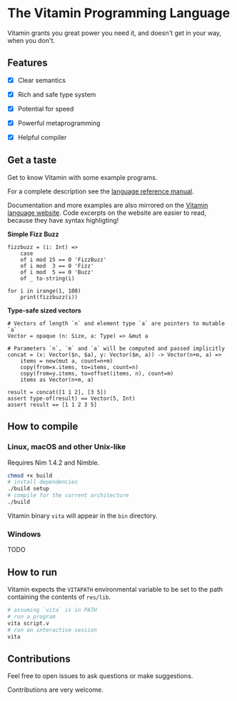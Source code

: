 The Vitamin Programming Language
================================

Vitamin grants you great power you need it, and doesn't get in your way, when you don't.


## Features

- [x] Clear semantics
- [x] Rich and safe type system
- [x] Potential for speed
- [x] Powerful metaprogramming
- [x] Helpful compiler


## Get a taste

Get to know Vitamin with some example programs.

For a complete description see the [language reference manual](docs/manual.md).

Documentation and more examples are also mirrored on the [Vitamin language website](https://maxadamski.com/vitamin). Code excerpts on the website are easier to read, because they have syntax highligting!

**Simple Fizz Buzz**

```vitamin
fizzbuzz = (i: Int) =>
	case
	of i mod 15 == 0 'FizzBuzz'
	of i mod  3 == 0 'Fizz'
	of i mod  5 == 0 'Buzz'
	of _ to-string(i)

for i in irange(1, 100)
	print(fizzbuzz(i))
```


**Type-safe sized vectors**

```vitamin
# Vectors of length `n` and element type `a` are pointers to mutable `a` 
Vector = opaque (n: Size, a: Type) => &mut a

# Parameters `n`, `m` and `a` will be computed and passed implicitly
concat = (x: Vector($n, $a), y: Vector($m, a)) -> Vector(n+m, a) =>
	items = new(mut a, count=n+m)
	copy(from=x.items, to=items, count=n)
	copy(from=y.items, to=offset(items, n), count=m)
	items as Vector(n+m, a)

result = concat([1 1 2], [3 5])
assert type-of(result) == Vector(5, Int)
assert result == [1 1 2 3 5]
```

## How to compile

### Linux, macOS and other Unix-like

Requires Nim 1.4.2 and Nimble.

```sh
chmod +x build
# install dependencies
./build setup
# compile for the current architecture
./build
```

Vitamin binary `vita` will appear in the `bin` directory.

### Windows

TODO


## How to run

Vitamin expects the `VITAPATH` environmental variable to be set to the path containing the contents of `res/lib`.

```sh
# assuming `vita` is in PATH
# run a program
vita script.v
# run an interactive session
vita
```


## Contributions

Feel free to open issues to ask questions or make suggestions.

Contributions are very welcome.

